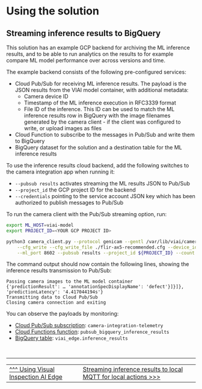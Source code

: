 # Using the solution

## Streaming inference results to BigQuery

This solution has an example GCP backend for archiving the ML inference results, and to be able to run analytics on the results to for example compare ML model performance over across versions and time.

The example backend consists of the following pre-configured services:

* Cloud Pub/Sub for receiving ML inference results. The payload is the JSON results from the VIAI model container, with additional metadata:
  * Camera device ID
  * Timestamp of the ML inference execution in RFC3339 format
  * File ID of the inference. This ID can be used to match the ML inference results row in BigQuery with the image filenames generated by the camera client - if the client was configured to write, or upload images as files
* Cloud Function to subscribe to the messages in Pub/Sub and write them to BigQuery
* BigQuery dataset for the solution and a destination table for the ML inference results

To use the inference results cloud backend, add the following switches to the camera integration app when running it:
* `--pubsub results` activates streaming the ML results JSON to Pub/Sub
* `--project_id` the GCP project ID for the backend
* `--credentials` pointing to the service account JSON key which has been authorized to publish messages to Pub/Sub

To run the camera client with the Pub/Sub streaming option, run:

```bash
export ML_HOST=viai-model
export PROJECT_ID=<YOUR GCP PROJECT ID>

python3 camera_client.py --protocol genicam --gentl /var/lib/viai/camera-config/FLIR_GenTL_Ubuntu_20_04_x86_64.cti \
    --cfg_write --cfg_write_file ./flir-ax5-recommended.cfg --device_id ax5  --mode continuous --ml --ml_host ${ML_HOST} \
    --ml_port 8602 --pubsub results --project_id ${PROJECT_ID} --count 1
```

The command output should now contain the following lines, showing the inference results transmission to Pub/Sub:

```text
Passing camera images to the ML model container
{'predictionResult': … 'annotationSpecDisplayName': 'defect'}]}]}, 'predictionLatency': '4.417044194s'}
Transmitting data to Cloud Pub/Sub
Closing camera connection and exiting
```

You can observe the payloads by monitoring:
* [Cloud Pub/Sub subscription](https://pantheon.corp.google.com/cloudpubsub/): `camera-integration-telemetry`
* [Cloud Functions function](https://pantheon.corp.google.com/functions): `pubsub_bigquery_inference_results`
* [BigQuery table](https://pantheon.corp.google.com/bigquery): `viai_edge.inference_results`



</br>

___

<table width="100%">
<tr><td><a href="./useviai.md">^^^ Using Visual Inspection AI Edge</td><td><a href="./usingmqtt.md">Streaming inference results to local MQTT for local actions >>></td></tr>
</table>
